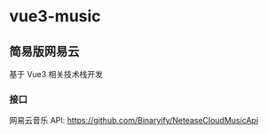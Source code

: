 # vue3-music

## 简易版网易云
基于 Vue3 相关技术栈开发

### 接口
网易云音乐 API:
https://github.com/Binaryify/NeteaseCloudMusicApi

